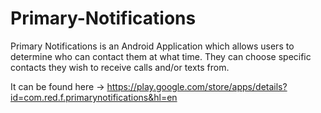 # Primary-Notifications
Primary Notifications is an Android Application which allows users to determine who can contact them at what time. They can choose specific contacts they wish to receive calls and/or texts from. 

It can be found here -> https://play.google.com/store/apps/details?id=com.red.f.primarynotifications&hl=en
